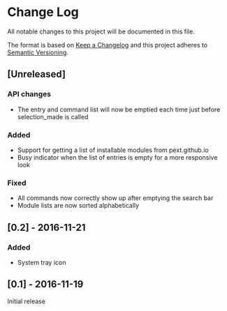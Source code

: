 # Change Log

All notable changes to this project will be documented in this file.

The format is based on [Keep a Changelog](http://keepachangelog.com/) 
and this project adheres to [Semantic Versioning](http://semver.org/).

## [Unreleased]
### API changes
- The entry and command list will now be emptied each time just before selection_made is called

### Added
- Support for getting a list of installable modules from pext.github.io
- Busy indicator when the list of entries is empty for a more responsive look

### Fixed
- All commands now correctly show up after emptying the search bar
- Module lists are now sorted alphabetically

## [0.2] - 2016-11-21
### Added
- System tray icon

## [0.1] - 2016-11-19
Initial release
